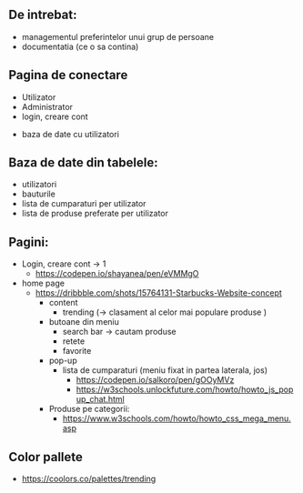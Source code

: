 De intrebat:
-
-  managementul preferintelor unui grup de persoane
-  documentatia (ce o sa contina)

Pagina de conectare
-
- Utilizator
- Administrator
- login, creare cont
+ baza de date cu utilizatori


Baza de date din tabelele:
-
- utilizatori
- bauturile
- lista de cumparaturi per utilizator
- lista de produse preferate per utilizator

Pagini:
-
- Login, creare cont        -> 1
  - https://codepen.io/shayanea/pen/eVMMgO   
- home page
  - https://dribbble.com/shots/15764131-Starbucks-Website-concept
    - content
      - trending  (-> clasament al celor mai populare produse )
    - butoane din meniu
      - search bar -> cautam produse
      - retete
      - favorite
    - pop-up
      - lista de cumparaturi (meniu fixat in partea laterala, jos)
          - https://codepen.io/salkoro/pen/gOOyMVz   
          - https://w3schools.unlockfuture.com/howto/howto_js_popup_chat.html
    - Produse pe categorii:
      - https://www.w3schools.com/howto/howto_css_mega_menu.asp

Color pallete
-
- https://coolors.co/palettes/trending

